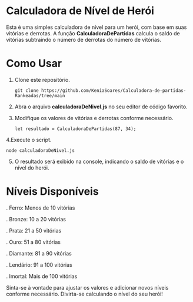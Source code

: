 # Calculadora de Nível de Herói

Esta é uma simples calculadora de nível para um herói, com base em suas vitórias e derrotas. A função **CalculadoraDePartidas** calcula o saldo de vitórias subtraindo o número de derrotas do número de vitórias.


# Como Usar


1. Clone este repositório.
 
   ```git clone https://github.com/KeniaSoares/Calculadora-de-partidas-Rankeadas/tree/main```


2. Abra o arquivo **calculadoraDeNivel.js** no seu editor de código favorito.


3. Modifique os valores de vitórias e derrotas conforme necessário.

   ```let resultado = CalculadoraDePartidas(87, 34);```


4.Execute o script.

   ```node calculadoraDeNivel.js```


5. O resultado será exibido na console, indicando o saldo de vitórias e o nível do herói.



# Níveis Disponíveis

. Ferro: Menos de 10 vitórias

. Bronze: 10 a 20 vitórias

. Prata: 21 a 50 vitórias

. Ouro: 51 a 80 vitórias

. Diamante: 81 a 90 vitórias

. Lendário: 91 a 100 vitórias

. Imortal: Mais de 100 vitórias



Sinta-se à vontade para ajustar os valores e adicionar novos níveis conforme necessário. 
Divirta-se calculando o nível do seu herói!
